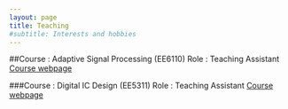 ```yaml
---
layout: page
title: Teaching
#subtitle: Interests and hobbies
---
```


##Course : Adaptive Signal Processing (EE6110)
Role : Teaching Assistant
[Course webpage](https://www.ee.iitm.ac.in/~skrishna/ee6110/)


###Course : Digital IC Design (EE5311)
Role : Teaching Assistant
[Course webpage](http://www.ee.iitm.ac.in/vlsi/courses/ee5311_2020)
